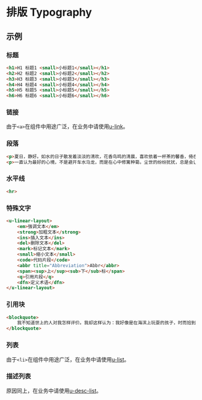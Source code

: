 # 排版 Typography

## 示例
### 标题

``` html
<h1>H1 标题1 <small>小标题1</small></h1>
<h2>H2 标题2 <small>小标题2</small></h2>
<h3>H3 标题3 <small>小标题3</small></h3>
<h4>H4 标题4 <small>小标题4</small></h4>
<h5>H5 标题5 <small>小标题5</small></h5>
<h6>H6 标题6 <small>小标题6</small></h6>
```

### 链接

由于`<a>`在组件中用途广泛，在业务中请使用[u-link](./u-link)。

### 段落

``` html
<p>夏日，静好。如水的日子散发着淡淡的清欢，花香鸟鸣的清晨，喜欢依着一杯茶的馨香，倚在窗前，看天上白云轻轻飘过，任光阴静静在指尖流淌，让一颗被尘世烟火渲染的心渐渐沉静下来，默念一份心灵的温婉，拥有一段清寂的时光。</p>
<p>一直认为最好的心境，不是避开车水马龙，而是在心中修篱种菊。尘世的纷纷扰扰，总是会让人倦了累了，找一个清闲的午后，关上心灵窗子，隔绝人世的喧嚣，一杯茶，一本书，便是一段静谧的光阴。茶，可以品尝人生的百味；书，可以找回心灵的皈依。轻拥一米阳光入怀，和着书香，任流淌的心事，在季节中浅漾，生命就在这悠然的时光中婉约成一朵花。</p>
```

### 水平线

``` html
<hr>
```

### 特殊文字

``` html
<u-linear-layout>
    <em>强调文本</em>
    <strong>加粗文本</strong>
    <ins>插入文本</ins>
    <del>删除文本</del>
    <mark>标记文本</mark>
    <small>缩小文本</small>
    <code>代码片段</code>
    <abbr title="Abbreviation">Abbr</abbr>
    <span><sup>上</sup><sub>下</sub>标</span>
    <q>引用片段</q>
    <dfn>定义术语</dfn>
</u-linear-layout>
```

### 引用块

``` html
<blockquote>
    我不知道世上的人对我怎样评价。我却这样认为：我好像是在海滨上玩耍的孩子，时而拾到几块莹洁的石子，时而拾到几片美丽的贝壳并为之欢欣。那浩瀚的真理的海洋仍展现在面前。
</blockquote>
```

### 列表

由于`<li>`在组件中用途广泛，在业务中请使用[u-list](./u-list)。

### 描述列表

原因同上，在业务中请使用[u-desc-list](./u-desc-list)。
